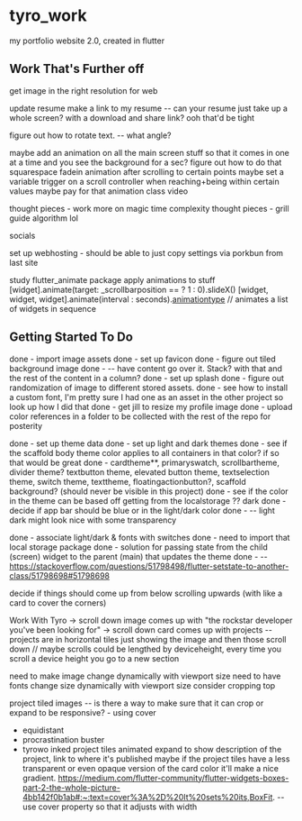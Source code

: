 # tyro_work
my portfolio website 2.0, created in flutter


## Work That's Further off

get image in the right resolution for web

update resume
make a link to my resume
-- can your resume just take up a whole screen? with a download and share link? ooh that'd be tight

figure out how to rotate text.
-- what angle? 

maybe add an animation on all the main screen stuff so that it comes in one at a time and you see the background for a sec?
figure out how to do that squarespace fadein animation after scrolling to certain points
maybe set a variable trigger on a scroll controller when reaching+being within certain values
maybe pay for that animation class video

thought pieces - work more on magic time complexity
thought pieces - grill guide algorithm lol

socials

set up webhosting - should be able to just copy settings via porkbun from last site

study flutter_animate package
apply animations to stuff
[widget].animate(target: _scrollbarposition == ? 1 : 0).slideX()
[widget, widget, widget].animate(interval : seconds).[animationtype]() // animates a list of widgets in sequence

## Getting Started To Do
done - import image assets
done - set up favicon 
done - figure out tiled background image
done - -- have content go over it. Stack? with that and the rest of the content in a column?
done - set up splash
done - figure out randomization of image to different stored assets.
done - see how to install a custom font, I'm pretty sure I had one as an asset in the other project so look up how I did that
done - get jill to resize my profile image
done - upload color references in a folder to be collected with the rest of the repo for posterity

done - set up theme data
done - set up light and dark themes
done - see if the scaffold body theme color applies to all containers in that color? if so that would be great
done - cardtheme**, primaryswatch, scrollbartheme, divider theme? textbutton theme, elevated button theme, textselection theme, switch theme, texttheme, floatingactionbutton?, scaffold background? (should never be visible in this project)
done - see if the color in the theme can be based off getting from the localstorage ?? dark
done - decide if app bar should be blue or in the light/dark color
done - -- light dark might look nice with some transparency

done - associate light/dark & fonts with switches
done - need to import that local storage package
done - solution for passing state from the child (screen) widget to the parent (main) that updates the theme
done - -- https://stackoverflow.com/questions/51798498/flutter-setstate-to-another-class/51798698#51798698

decide if things should come up from below scrolling upwards (with like a card to cover the corners) 

Work With Tyro
-> scroll down
image comes up with "the rockstar developer you've been looking for"
-> scroll down
card comes up with projects
-- projects are in horizontal tiles just showing the image and then those scroll down
// maybe scrolls could be lengthed by deviceheight, every time you scroll a device height you go to a new section

need to make image change dynamically with viewport size
need to have fonts change size dynamically with viewport size
consider cropping top

project tiled images
-- is there a way to make sure that it can crop or expand to be responsive? - using cover
* equidistant
* procrastination buster
* tyrowo inked
project tiles animated expand to show description of the project, link to where it's published
maybe if the project tiles have a less transparent or even opaque version of the card color it'll make a nice gradient.
https://medium.com/flutter-community/flutter-widgets-boxes-part-2-the-whole-picture-4bb142f0b1ab#:~:text=cover%3A%2D%20It%20sets%20its,BoxFit.
-- use cover property so that it adjusts with width


